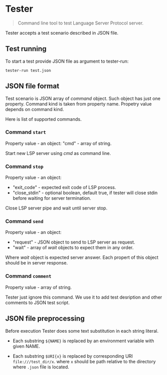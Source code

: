 Tester
======

> Command line tool to test Language Server Protocol server.

Tester accepts a test scenario described in JSON file.

Test running
------------

To start a test provide JSON file as argument to tester-run:
```
tester-run test.json
```

JSON file format
----------------

Test scenario is JSON array of _command_ object. Such object has
just one property. Command kind is taken from property name.
Propetry value depends on command kind.

Here is list of supported commands.

### Command `start`

Property value - an object:
 "cmd" - array of string.

Start new LSP server using _cmd_ as command line.

### Command `stop`

Property value - an object:
 * "exit_code" - expected exit code of LSP process.
 * "close_stdin" - optional boolean, default true, if tester will close stdin
before waiting for server termination.

Close LSP server pipe and wait until server stop.

### Command `send`
Property value - an object:

 * "request" - JSON object to send to LSP server as request.
 * "wait" - array of _wait_ objects to expect them in any order.

Where _wait_ object is expected server answer. Each propert of this object
should be in server response.

### Command `comment`

Property value - array of string.

Tester just ignore this command. We use it to add test desription and other
comments to JSON test script.



JSON file preprocessing
-----------------------

Before execution Tester does some text substitution in each string literal.
 * Each substring `${NAME}` is replaced by an environment variable with
given NAME.

 * Each substring `$URI{x}` is replaced by corresponding URI `file:///test_dir/x`.
where `x` should be path relative to the directory where `.json` file is located.

